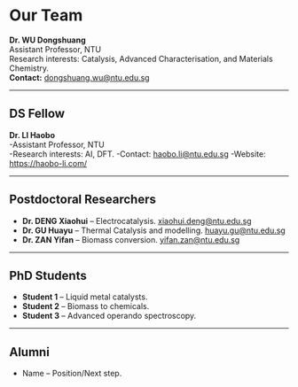 # Our Team

**Dr. WU Dongshuang**  
Assistant Professor, NTU  
Research interests: Catalysis, Advanced Characterisation, and Materials Chemistry.  
**Contact:** dongshuang.wu@ntu.edu.sg


---
## DS Fellow
**Dr. LI Haobo**  
-Assistant Professor, NTU  
-Research interests: AI, DFT.
-Contact: haobo.li@ntu.edu.sg
-Website: https://haobo-li.com/

---
## Postdoctoral Researchers
- **Dr. DENG Xiaohui** – Electrocatalysis.  xiaohui.deng@ntu.edu.sg
- **Dr. GU Huayu** – Thermal Catalysis and modelling.  huayu.gu@ntu.edu.sg
- **Dr. ZAN Yifan** – Biomass conversion.  yifan.zan@ntu.edu.sg

---

## PhD Students
- **Student 1** – Liquid metal catalysts.
- **Student 2** – Biomass to chemicals.
- **Student 3** – Advanced operando spectroscopy.

---

## Alumni
- Name – Position/Next step.
